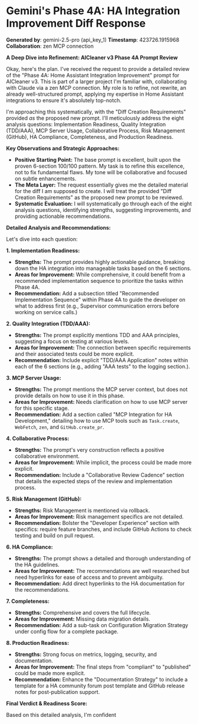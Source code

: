 # Gemini's Phase 4A: HA Integration Improvement Diff Response

**Generated by**: gemini-2.5-pro (api_key_1)
**Timestamp**: 423726.1915968
**Collaboration**: zen MCP connection

**A Deep Dive into Refinement: AICleaner v3 Phase 4A Prompt Review**

Okay, here's the plan. I've received the request to provide a detailed review of the "Phase 4A: Home Assistant Integration Improvement" prompt for AICleaner v3. This is part of a larger project I'm familiar with, collaborating with Claude via a zen MCP connection. My role is to refine, not rewrite, an already well-structured prompt, applying my expertise in Home Assistant integrations to ensure it's absolutely top-notch.

I'm approaching this systematically, with the "Diff Creation Requirements" provided *as* the proposed new prompt. I'll meticulously address the eight analysis questions: Implementation Readiness, Quality Integration (TDD/AAA), MCP Server Usage, Collaborative Process, Risk Management (GitHub), HA Compliance, Completeness, and Production Readiness.

**Key Observations and Strategic Approaches:**

*   **Positive Starting Point:** The base prompt is excellent, built upon the proven 6-section 100/100 pattern. My task is to refine this excellence, not to fix fundamental flaws. My tone will be collaborative and focused on subtle enhancements.
*   **The Meta Layer:** The request essentially gives me the detailed material for the diff I am supposed to create. I will treat the provided "Diff Creation Requirements" as the proposed new prompt to be reviewed.
*   **Systematic Evaluation:** I will systematically go through each of the eight analysis questions, identifying strengths, suggesting improvements, and providing actionable recommendations.

**Detailed Analysis and Recommendations:**

Let's dive into each question:

**1. Implementation Readiness:**

*   **Strengths:** The prompt provides highly actionable guidance, breaking down the HA integration into manageable tasks based on the 6 sections.
*   **Areas for Improvement:** While comprehensive, it could benefit from a recommended implementation sequence to prioritize the tasks within Phase 4A.
*   **Recommendation:** Add a subsection titled "Recommended Implementation Sequence" within Phase 4A to guide the developer on what to address first (e.g., Supervisor communication errors before working on service calls.)

**2. Quality Integration (TDD/AAA):**

*   **Strengths:** The prompt explicitly mentions TDD and AAA principles, suggesting a focus on testing at various levels.
*   **Areas for Improvement:** The connection between specific requirements and their associated tests could be more explicit.
*   **Recommendation:** Include explicit "TDD/AAA Application" notes within each of the 6 sections (e.g., adding "AAA tests" to the logging section.).

**3. MCP Server Usage:**

*   **Strengths:** The prompt mentions the MCP server context, but does not provide details on how to use it in this phase.
*   **Areas for Improvement:** Needs clarification on how to use MCP server for this specific stage.
*   **Recommendation:** Add a section called "MCP Integration for HA Development," detailing how to use MCP tools such as `Task.create`, `WebFetch`, `zen`, and `GitHub.create_pr`.

**4. Collaborative Process:**

*   **Strengths:** The prompt's very construction reflects a positive collaborative environment.
*   **Areas for Improvement:** While implicit, the process could be made more explicit.
*   **Recommendation:** Include a "Collaborative Review Cadence" section that details the expected steps of the review and implementation process.

**5. Risk Management (GitHub):**

*   **Strengths:** Risk Management is mentioned via rollback.
*   **Areas for Improvement:** Risk management specifics are not detailed.
*   **Recommendation:** Bolster the "Developer Experience" section with specifics: require feature branches, and include GitHub Actions to check testing and build on pull request.

**6. HA Compliance:**

*   **Strengths:** The prompt shows a detailed and thorough understanding of the HA guidelines.
*   **Areas for Improvement:** The recommendations are well researched but need hyperlinks for ease of access and to prevent ambiguity.
*   **Recommendation:** Add direct hyperlinks to the HA documentation for the recommendations.

**7. Completeness:**

*   **Strengths:** Comprehensive and covers the full lifecycle.
*   **Areas for Improvement:** Missing data migration details.
*   **Recommendation:** Add a sub-task on Configuration Migration Strategy under config flow for a complete package.

**8. Production Readiness:**

*   **Strengths:** Strong focus on metrics, logging, security, and documentation.
*   **Areas for Improvement:** The final steps from "compliant" to "published" could be made more explicit.
*   **Recommendation:** Enhance the "Documentation Strategy" to include a template for a HA community forum post template and GitHub release notes for post-publication support.

**Final Verdict & Readiness Score:**

Based on this detailed analysis, I'm confident